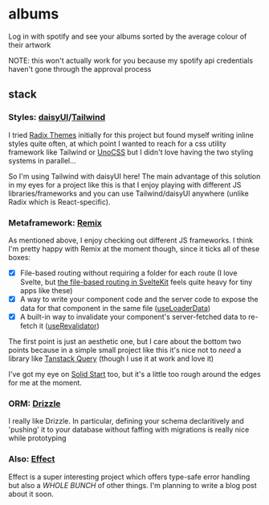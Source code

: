 # albums

Log in with spotify and see your albums sorted by the average colour of their artwork

NOTE: this won't actually work for you because my spotify api credentials haven't gone through the approval process

## stack

### Styles: [daisyUI](https://daisyui.com)/[Tailwind](https://tailwindcss.com)

I tried [Radix Themes](https://www.radix-ui.com/) initially for this project but found myself writing inline styles quite often, at which point I wanted to reach for a css utility framework like Tailwind or [UnoCSS](https://unocss.dev) but I didn't love having the two styling systems in parallel...

So I'm using Tailwind with daisyUI here! The main advantage of this solution in my eyes for a project like this is that I enjoy playing with different JS libraries/frameworks and you can use Tailwind/daisyUI anywhere (unlike Radix which is React-specific).

### Metaframework: [Remix](https://remix.run/)

As mentioned above, I enjoy checking out different JS frameworks. I think I'm pretty happy with Remix at the moment though, since it ticks all of these boxes:

- [x] File-based routing without requiring a folder for each route (I love Svelte, but [the file-based routing in SvelteKit](https://kit.svelte.dev/docs/routing) feels quite heavy for tiny apps like these)
- [x] A way to write your component code and the server code to expose the data for that component in the same file ([useLoaderData](https://remix.run/docs/en/main/guides/data-loading#basics))
- [x] A built-in way to invalidate your component's server-fetched data to re-fetch it ([useRevalidator](https://remix.run/docs/en/main/hooks/use-revalidator))

The first point is just an aesthetic one, but I care about the bottom two points because in a simple small project like this it's nice not to _need_ a library like [Tanstack Query](https://tanstack.com/query/latest) (though I use it at work and love it)

I've got my eye on [Solid Start](https://start.solidjs.com/getting-started/what-is-solidstart) too, but it's a little too rough around the edges for me at the moment.

### ORM: [Drizzle](https://orm.drizzle.team/)

I really like Drizzle. In particular, defining your schema declaritively and 'pushing' it to your database without faffing with migrations is really nice while prototyping

### Also: [Effect](https://effect.website/)

Effect is a super interesting project which offers type-safe error handling but also a _WHOLE BUNCH_ of other things. I'm planning to write a blog post about it soon.
